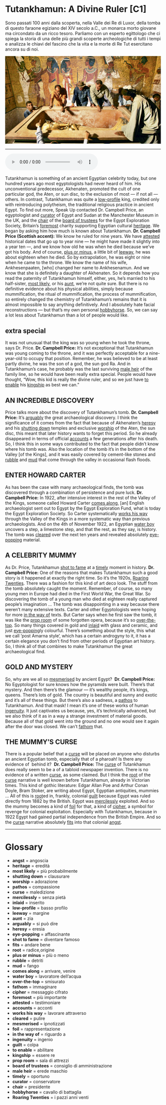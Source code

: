 # Tutankhamun: A Divine Ruler   [C1]

Sono passati 100 anni dalla scoperta, nella Valle dei Re di Luxor, della tomba di questo faraone egiziano del XIV secolo a.C., un monarca morto giovane ma circondato da un ricco tesoro. Parliamo con un esperto egittologo che ci spiega la storia di una delle più grandi scoperte archeologiche di tutti i tempi e analizza le chiavi del fascino che la vita e la morte di Re Tut esercitano ancora su di noi.

![](Tutankhamun%20A%20Divine%20Ruler.jpg)

--------------

<div>
<audio controls autoplay>
    <source src="" type="audio/mpeg">
</audio>
</div>


Tutankhamun is something of an ancient Egyptian celebrity today, but one hundred years ago most egyptologists had never heard of him. His unconventional predecessor, Akhenaten, promoted the cult of one particular god, the Aten, or sun disc, to the exclusion of most — if not all — others. In contrast, Tutankhamun was quite a [low-profile](## "basso profilo") king, credited only with reintroducing polytheism, the traditional religious practice in ancient Egypt. To find out more, Speak Up contacted Dr. Campbell Price, an egyptologist and [curator](## "conservatore") of Egypt and Sudan at the Manchester Museum in the UK, and the [chair](## "presidente") of the [board of trustees](## "consiglio di amministrazione") for the Egypt Exploration Society, Britain’s [foremost](## "più importante") charity supporting Egyptian cultural [heritage](## "eredità"). We began by asking him how much is known about Tutankhamun.
**Dr. Campbell Price (Scottish accent):** We know he ruled for nine years. We have [attested](## "testimoniare") historical dates that go up to year nine — he might have made it slightly into a year ten —, and we know how old he was when he died because we’ve got his body. And of course, [plus or minus](## "più o meno"), a little bit of [leeway](## "margine"), he was about eighteen when he died. So by extrapolation, he was eight or nine when he came to the throne. We know the name of his wife, Ankhesenpaaten, [who] changed her name to Ankhesenamun. And we know that she is definitely a daughter of Akhenaten. So it depends how you read the paternity of Tutankhamun himself, either, yes, he’s married to his half-sister, [most likely](## "più probabilmente"), or his [aunt](## "zia"), we’re not quite sure. But there is no definitive evidence about his physical abilities, simply because mummification, the ritual of mummification, the process of mummification, so entirely changed the chemistry of Tutankhamun’s remains that it is almost impossible to say anything definitively. And I absolutely hate facial reconstructions — but that’s my own personal [hobbyhorse](## "cavallo di battaglia"). So, we can say a lot less about Tutankhamun than a lot of people would like.

## extra special
It was not unusual that the king was so young when he took the throne, says Dr. Price.
**Dr. Campbell Price:** It’s not exceptional that Tutankhamun was young coming to the throne, and it was perfectly acceptable for a nine-year-old to occupy that position. Remember, he was believed to be at least partly divine, he was the son of a god, the sun god Ra. And in Tutankhamun’s case, he probably was the last surviving [male heir](## "erede maschio") of the family line, so he would have been really extra special. People would have thought, “Wow, this kid is really the divine ruler, and so we just have [to enable](## "abilitare") his [kingship](## "essere re") as best we can.”

## AN INCREDIBLE DISCOVERY
Price talks more about the discovery of Tutankhamun’s tomb.
**Dr. Campbell Price:** It’s [arguably](## "si può dire") the great archaeological discovery. I think the significance of it comes from the fact that because of Akhenaten’s [heresy](## "eresia") and his [shutting down](## "clausurare") temples and exclusive [worship](## "adorazione") of the Aten, the sun disc, this meant that later history wants to forget this period. So he already disappeared in terms of official [accounts](## "acconti") a few generations after his death. So, I think this in some ways contributed to the fact that people didn’t know where his tomb was. Also the location of the tomb it’s in the bottom of the Valley [of the Kings], and it was easily covered by cement-like stones and [rubble](## "detriti") and [mud](## "fango") that come through the valley in occasional flash floods. 

## ENTER HOWARD CARTER
As has been the case with many archaeological finds, the tomb was discovered through a combination of persistence and pure luck.
**Dr. Campbell Price:** In 1922, after intensive interest in the rest of the Valley of the Kings, someone called Howard Carter [comes along](## "arrivare, venire"), [an] English archaeologist sent out to Egypt by the Egypt Exploration Fund, what is today the Egypt Exploration Society. So Carter systematically [works his way](## "lavorare attraverso") through the Valley of the Kings in a more systematic way than previous archaeologists. And on the 4th of November 1922, an Egyptian [water boy](## "lavoratore dell’acqua") uncovers a step, a limestone step, and that the rest, as they say, is history. The tomb was [cleared](## "pulire") over the next ten years and revealed absolutely [eye-popping](## "affascinante") material. 

## A CELEBRITY MUMMY
As Dr. Price, Tutankhamun [shot to fame](## "diventare famoso") at a [timely](## "oportuno") moment in history.
**Dr. Campbell Price:** One of the reasons that makes Tutankhamun such a good story is it happened at exactly the right time. So it’s the 1920s, [Roaring Twenties](## "i pazzi anni venti"). There was a fashion for this kind of art deco look. The stuff from the tomb absolutely caught the moment. Remember, of course, so many young men in Europe had died in the First World War, the Great War. So discovering the tomb of a young man who died at eighteen really captured people’s imagination … The tomb was disappointing in a way because there weren’t many extensive texts. Carter and other Egyptologists were hoping for more [in the way of](## "riguardo a") texts. But Carter says when he first saw the tomb, it was like the [prop room](## "sala di attrezzi") of some forgotten opera, because it’s so [over-the-top](## "smisurato"). So many things covered in gold and [inlaid](## "inserito") with glass and ceramic, and just [eye-popping](## "affascinante")ly colourful. There’s something about the style, this what we call ‘post Amarna style’, which has a certain androgyny to it, it has a certain elegance you don’t find from other periods of Egyptian art history. So, I think all of that combines to make Tutankhamun the great archaeological find.

## GOLD AND MYSTERY
So, why are we all so [mesmerised](## "ipnotizzati") by ancient Egypt? 
**Dr. Campbell Price:** No Egyptologist for sure knows how the pyramids were built. There’s that mystery. And then there’s the glamour — it’s wealthy people, it’s kings, queens. There’s lots of gold. The country is beautiful and sunny and exotic and it’s all of these things. But there’s also a sadness, a [pathos](## "compassione") to Tutankhamun. And that mask! I mean it’s one of these works of human [ingenuity](## "ingenio"). It just captivates us because, yes, it’s technically advanced, but we also think of it as in a way a strange investment of material goods. Because all of that gold went into the ground and no one would see it again after the door was closed. We can’t [fathom](## "immaginare") that.

## THE MUMMY’S CURSE
There is a popular belief that a [curse](## "maledizione") will be placed on anyone who disturbs an ancient Egyptian tomb, especially that of a pharoah! Is there any evidence of  behind it? 
**Dr. Campbell Price:** The [curse](## "maledizione") of Tutankhamun does really seem to be a of a tabloid newspaper invention. There is no evidence of a written [curse](## "maledizione"), as some claimed. But I think the [root](## "radice,origine") of the [curse](## "maledizione") narrative is well known before Tutankhamun, already in Victorian times. This kind of gothic literature: Edgar Allan Poe and Arthur Conan Doyle, Bram Stoker, are writing about Egypt, Egyptian antiquities, mummies ... All of this is [root](## "radice,origine")ed in, frankly, colonial [guilt](## "colpa") because Egypt was ruled directly from 1882 by the British. Egypt was [mercilessly](## "senza pietà") exploited. And so the mummy becomes a kind of [foil](## "rappresentazione") for that, a kind of [cipher](## "messaggio cifrato"), a symbol for revenge for colonial exploitation. Especially with Tutankhamun, because in 1922 Egypt had gained partial independence from the British Empire. And so the [curse](## "maledizione") narrative absolutely [fits](## "andare bene") into that colonial [angst](## "angoscia").

--------------

<div style = "display:block; clear:both; page-break-after:always;"></div>

# Glossary
* **angst** = angoscia
* **heritage** = eredità
* **most likely** = più probabilmente
* **shutting down** = clausurare
* **worship** = adorazione
* **pathos** = compassione
* **curse** = maledizione
* **mercilessly** = senza pietà
* **inlaid** = inserito
* **low-profile** = basso profilo
* **leeway** = margine
* **aunt** = zia
* **arguably** = si può dire
* **heresy** = eresia
* **eye-popping** = affascinante
* **shot to fame** = diventare famoso
* **fits** = andare bene
* **root** = radice,origine
* **plus or minus** = più o meno
* **rubble** = detriti
* **mud** = fango
* **comes along** = arrivare, venire
* **water boy** = lavoratore dell’acqua
* **over-the-top** = smisurato
* **fathom** = immaginare
* **cipher** = messaggio cifrato
* **foremost** = più importante
* **attested** = testimoniare
* **accounts** = acconti
* **works his way** = lavorare attraverso
* **cleared** = pulire
* **mesmerised** = ipnotizzati
* **foil** = rappresentazione
* **in the way of** = riguardo a
* **ingenuity** = ingenio
* **guilt** = colpa
* **to enable** = abilitare
* **kingship** = essere re
* **prop room** = sala di attrezzi
* **board of trustees** = consiglio di amministrazione
* **male heir** = erede maschio
* **timely** = oportuno
* **curator** = conservatore
* **chair** = presidente
* **hobbyhorse** = cavallo di battaglia
* **Roaring Twenties** = i pazzi anni venti

